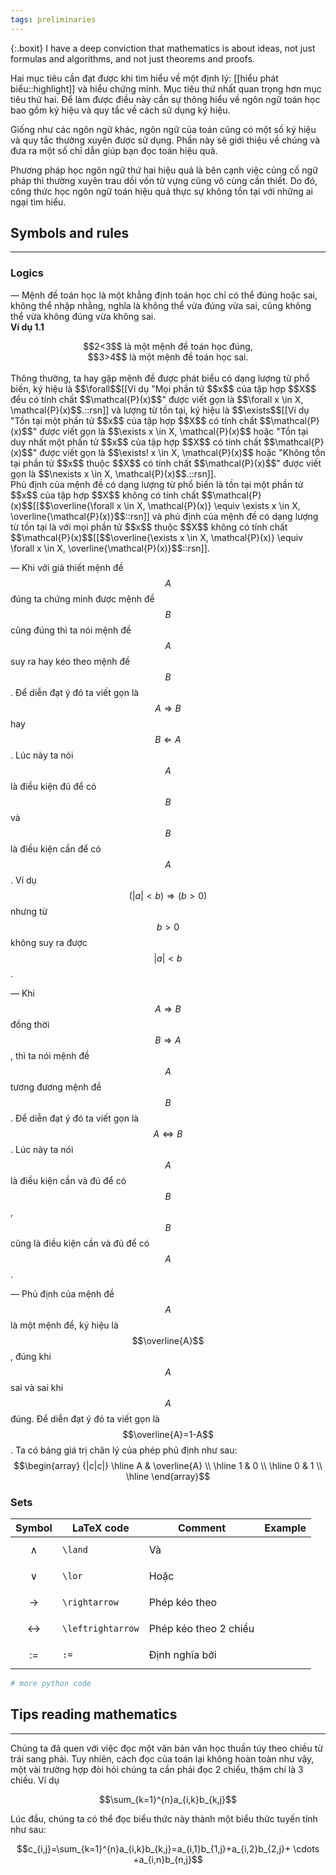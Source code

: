 ```yaml
---
tags: preliminaries
---
```

{:.boxit}
I have a deep conviction that mathematics is about ideas, not just formulas and algorithms, and not just theorems and proofs.

<p class="drop-cap">
Hai mục tiêu cần đạt được khi tìm hiểu về một định lý: [[hiểu phát biểu::highlight]] và hiểu chứng minh. Mục tiêu thứ nhất quan trọng hơn mục tiêu thứ hai. Để làm được điều này cần sự thông hiểu về ngôn ngữ toán học bao gồm ký hiệu và quy tắc về cách sử dụng ký hiệu. 
</p>

Giống như các ngôn ngữ khác, ngôn ngữ của toán cũng có một số ký hiệu và quy tắc thường xuyên được sử dụng. Phần này sẽ giới thiệu về chúng và đưa ra một số chỉ dẫn giúp bạn đọc toán hiệu quả.

Phương pháp học ngôn ngữ thứ hai hiệu quả là bên cạnh việc củng cố ngữ pháp thì thường xuyên trau dồi vốn từ vựng cũng vô cùng cần thiết. Do đó, công thức học ngôn ngữ toán hiệu quả thực sự không tồn tại với những ai ngại tìm hiểu.

## Symbols and rules
___

### Logics

— Mệnh đề toán học là một khẳng định toán học chỉ có thể đúng hoặc sai, không thể nhập nhằng, nghĩa là không thể vừa đúng vừa sai, cũng không thể vừa không đúng vừa không sai. 
<br>
**Ví dụ 1.1**
<br>
<center>
$$2<3$$ là một mệnh đề toán học đúng,
<br>
$$3>4$$ là một mệnh đề toán học sai.
</center>
<br>
Thông thường, ta hay gặp mệnh đề được phát biểu có dạng lượng từ phổ biến, ký hiệu là $$\forall$$[[Ví dụ "Mọi phần tử $$x$$ của tập hợp $$X$$ đều có tính chất $$\mathcal{P}(x)$$" được viết gọn là $$\forall x \in X, \mathcal{P}(x)$$.::rsn]] và lượng từ tồn tại, ký hiệu là $$\exists$$[[Ví dụ "Tồn tại một phần tử $$x$$ của tập hợp $$X$$ có tính chất $$\mathcal{P}(x)$$" được viết gọn là $$\exists x \in X, \mathcal{P}(x)$$ hoặc "Tồn tại duy nhất một phần tử $$x$$ của tập hợp $$X$$ có tính chất $$\mathcal{P}(x)$$" được viết gọn là $$\exists! x \in X, \mathcal{P}(x)$$ hoặc "Không tồn tại phần tử $$x$$ thuộc $$X$$ có tính chất $$\mathcal{P}(x)$$" được viết gọn là $$\nexists x \in X, \mathcal{P}(x)$$.::rsn]].
<br>
Phủ định của mệnh đề có dạng lượng từ phổ biến là tồn tại một phần tử $$x$$ của tập hợp $$X$$ không có tính chất $$\mathcal{P}(x)$$[[$$\overline{\forall x \in X, \mathcal{P}(x)} \equiv \exists x \in X, \overline{\mathcal{P}(x)}$$::rsn]] và phủ định của mệnh đề có dạng lượng từ tồn tại là với mọi phần tử $$x$$ thuộc $$X$$ không có tính chất $$\mathcal{P}(x)$$[[$$\overline{\exists x \in X, \mathcal{P}(x)} \equiv \forall x \in X, \overline{\mathcal{P}(x)}$$::rsn]]. 

— Khi với giả thiết mệnh đề $$A$$ đúng ta chứng minh được mệnh đề $$B$$ cũng đúng thì ta nói mệnh đề $$A$$ suy ra hay kéo theo mệnh đề $$B$$. Để diễn đạt ý đó ta viết gọn là $$A \Rightarrow B$$ hay $$B \Leftarrow A$$. Lúc này ta nói $$A$$ là điều kiện đủ để có $$B$$ và $$B$$ là điều kiện cần để có $$A$$. Ví dụ $$( \lvert a \rvert < b) \Rightarrow (b>0)$$ nhưng từ $$b>0$$ không suy ra được $$ \lvert a \rvert < b $$.

— Khi $$A \Rightarrow B$$ đồng thời $$B \Rightarrow A$$, thì ta nói mệnh đề $$A$$ tương đương mệnh đề $$B$$. Để diễn đạt ý đó ta viết gọn là $$A \Leftrightarrow B$$. Lúc này ta nói $$A$$ là điều kiện cần và đủ để có $$B$$, $$B$$ cũng là điều kiện cần và đủ để có $$A$$.

— Phủ định của mệnh đề $$A$$ là một mệnh đề, ký hiệu là $$\overline{A}$$, đúng khi $$A$$ sai và sai khi $$A$$ đúng. Để diễn đạt ý đó ta viết gọn là $$\overline{A}=1-A$$. Ta có bảng giá trị chân lý của phép phủ định như sau:
<br>
$$\begin{array} {|c|c|} \hline A & \overline{A} \\ \hline 1 & 0 \\ \hline 0 & 1 \\ \hline \end{array}$$




### Sets

Symbol | LaTeX code | Comment | Example
--- | --- | --- | ---
$$ \land $$ | `\land` | Và
$$ \lor $$ | `\lor` | Hoặc
$$ \rightarrow $$ | `\rightarrow` | Phép kéo theo
$$ \leftrightarrow $$ | `\leftrightarrow` | Phép kéo theo 2 chiều 
$$ := $$ | `:=` | Định nghĩa bởi

```python
# more python code
```

## Tips reading mathematics
___

Chúng ta đã quen với việc đọc một văn bản văn học thuần túy theo chiều từ trái sang phải. Tuy nhiên, cách đọc của toán lại không hoàn toàn như vậy, một vài trường hợp đòi hỏi chúng ta cần phải đọc 2 chiều, thậm chí là 3 chiều. Ví dụ

$$\sum_{k=1}^{n}a_{i,k}b_{k,j}$$

Lúc đầu, chúng ta có thể đọc biểu thức này thành một biểu thức tuyến tính như sau:

$$c_{i,j}=\sum_{k=1}^{n}a_{i,k}b_{k,j}=a_{i,1}b_{1,j}+a_{i,2}b_{2,j}+ \cdots +a_{i,n}b_{n,j}$$
